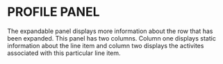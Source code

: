 # PROFILE PANEL  
The expandable panel displays more information about the row that has been expanded. This panel has two columns. Column one displays static information about the line item and column two displays the activites associated with this particular line item.